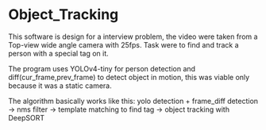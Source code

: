 # Object_Tracking
This software is design for a interview problem, the video were taken from a Top-view wide angle camera with 25fps.
Task were to find and track a person with a special tag on it.

The program uses YOLOv4-tiny for person detection and diff(cur_frame,prev_frame) to detect object in motion, 
this was viable only because it was a static camera. 

The algorithm basically works like this:
    yolo detection + frame_diff detection -> nms filter -> template matching to find tag -> object tracking with DeepSORT
